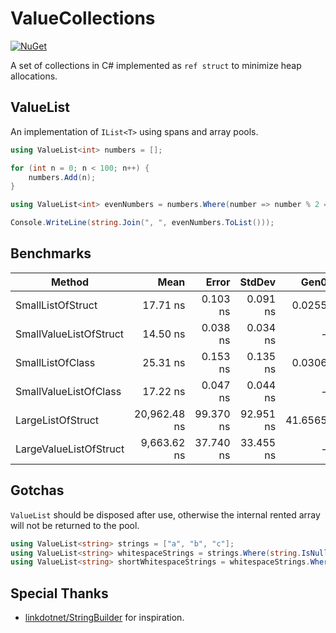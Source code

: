 # ValueCollections

[![NuGet](https://img.shields.io/nuget/v/ValueCollections.svg)](https://www.nuget.org/packages/ValueCollections)

A set of collections in C# implemented as `ref struct` to minimize heap allocations.

## ValueList

An implementation of `IList<T>` using spans and array pools.

```cs
using ValueList<int> numbers = [];

for (int n = 0; n < 100; n++) {
    numbers.Add(n);
}

using ValueList<int> evenNumbers = numbers.Where(number => number % 2 == 0);

Console.WriteLine(string.Join(", ", evenNumbers.ToList()));
```

## Benchmarks

| Method                 | Mean         | Error     | StdDev    | Gen0    | Allocated |
|----------------------- |-------------:|----------:|----------:|--------:|----------:|
| SmallListOfStruct      |     17.71 ns |  0.103 ns |  0.091 ns |  0.0255 |      80 B |
| SmallValueListOfStruct |     14.50 ns |  0.038 ns |  0.034 ns |       - |         - |
| SmallListOfClass       |     25.31 ns |  0.153 ns |  0.135 ns |  0.0306 |      96 B |
| SmallValueListOfClass  |     17.22 ns |  0.047 ns |  0.044 ns |       - |         - |
| LargeListOfStruct      | 20,962.48 ns | 99.370 ns | 92.951 ns | 41.6565 |  131400 B |
| LargeValueListOfStruct |  9,663.62 ns | 37.740 ns | 33.455 ns |       - |         - |

## Gotchas

`ValueList` should be disposed after use, otherwise the internal rented array will not be returned to the pool.
```cs
using ValueList<string> strings = ["a", "b", "c"];
using ValueList<string> whitespaceStrings = strings.Where(string.IsNullOrWhiteSpace);
using ValueList<string> shortWhitespaceStrings = whitespaceStrings.Where(str => str.Length <= 10);
```

## Special Thanks

- [linkdotnet/StringBuilder](https://github.com/linkdotnet/StringBuilder) for inspiration.